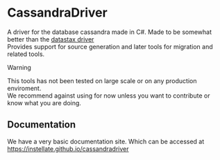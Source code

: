 # CassandraDriver
A driver for the database cassandra made in C#. Made to be somewhat better than the [datastax driver](https://github.com/datastax/csharp-driver)  
Provides support for source generation and later tools for migration and related tools.

> [!WARNING]  
> This tools has not been tested on large scale or on any production enviroment.  
> We recommend against using for now unless you want to contribute or know what you are doing.

## Documentation
We have a very basic documentation site. Which can be accessed at https://instellate.github.io/cassandradriver